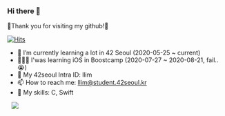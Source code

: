 ### Hi there 👋

🥳Thank you for visiting my github!🥳

  [![Hits](https://hits.seeyoufarm.com/api/count/incr/badge.svg?url=https%3A%2F%2Fgithub.com%2Flina0322)](https://hits.seeyoufarm.com) 

- 🌱 I’m currently learning a lot in 42 Seoul (2020-05-25 ~ current)
- 🤦🏻‍♀️ I'was learning iOS in Boostcamp (2020-07-27 ~ 2020-08-21, fail..😭)
- 💬 My 42seoul Intra ID: llim
- 📫 How to reach me: llim@student.42seoul.kr
- 🏹 My skills: C, Swift
<a href="https://instagram.com/alpox.dev">
    <img 
        src="http://img.shields.io/badge/-Instagram-E4405F?style=flat&logo=Instagram&link=https://instagram.com/l.lina__"
        style="height : auto; margin-left : 10px; margin-right : 10px;"/>
</a>
